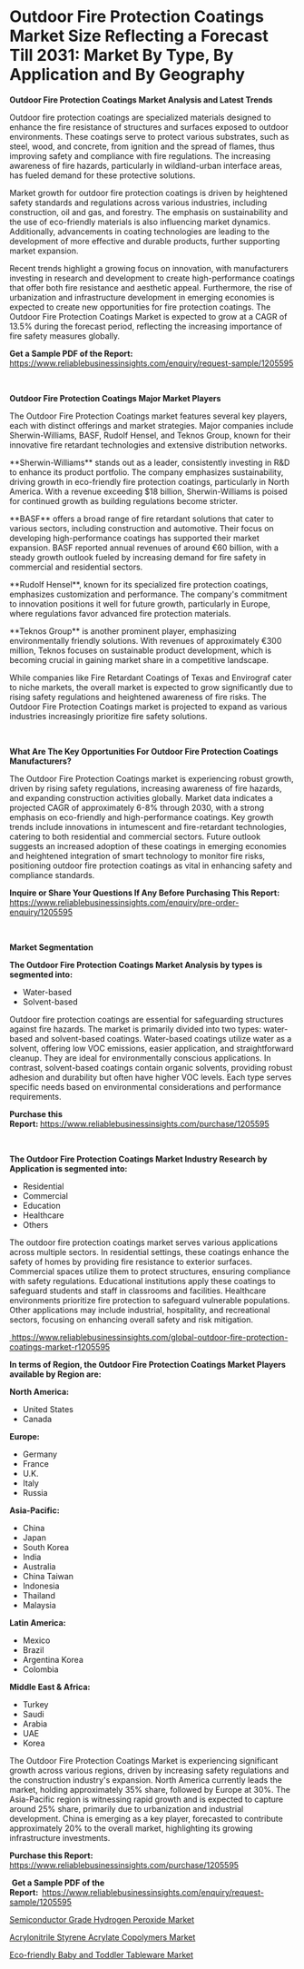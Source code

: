 <p><h1>Outdoor Fire Protection Coatings Market Size Reflecting a Forecast Till 2031: Market By Type, By Application and By Geography</h1></p><p><strong>Outdoor Fire Protection Coatings Market Analysis and Latest Trends</strong></p>
<p><p>Outdoor fire protection coatings are specialized materials designed to enhance the fire resistance of structures and surfaces exposed to outdoor environments. These coatings serve to protect various substrates, such as steel, wood, and concrete, from ignition and the spread of flames, thus improving safety and compliance with fire regulations. The increasing awareness of fire hazards, particularly in wildland-urban interface areas, has fueled demand for these protective solutions.</p><p>Market growth for outdoor fire protection coatings is driven by heightened safety standards and regulations across various industries, including construction, oil and gas, and forestry. The emphasis on sustainability and the use of eco-friendly materials is also influencing market dynamics. Additionally, advancements in coating technologies are leading to the development of more effective and durable products, further supporting market expansion.</p><p>Recent trends highlight a growing focus on innovation, with manufacturers investing in research and development to create high-performance coatings that offer both fire resistance and aesthetic appeal. Furthermore, the rise of urbanization and infrastructure development in emerging economies is expected to create new opportunities for fire protection coatings. The Outdoor Fire Protection Coatings Market is expected to grow at a CAGR of 13.5% during the forecast period, reflecting the increasing importance of fire safety measures globally.</p></p>
<p><strong>Get a Sample PDF of the Report:&nbsp;</strong> <a href="https://www.reliablebusinessinsights.com/enquiry/request-sample/1205595?utm_campaign=62&utm_medium=2&utm_source=Github&utm_content=ia&utm_term=31122024&utm_id=outdoor-fire-protection-coatings">https://www.reliablebusinessinsights.com/enquiry/request-sample/1205595</a></p>
<p>&nbsp;</p>
<p><strong>Outdoor Fire Protection Coatings Major Market Players</strong></p>
<p><p>The Outdoor Fire Protection Coatings market features several key players, each with distinct offerings and market strategies. Major companies include Sherwin-Williams, BASF, Rudolf Hensel, and Teknos Group, known for their innovative fire retardant technologies and extensive distribution networks.</p><p>**Sherwin-Williams** stands out as a leader, consistently investing in R&D to enhance its product portfolio. The company emphasizes sustainability, driving growth in eco-friendly fire protection coatings, particularly in North America. With a revenue exceeding $18 billion, Sherwin-Williams is poised for continued growth as building regulations become stricter.</p><p>**BASF** offers a broad range of fire retardant solutions that cater to various sectors, including construction and automotive. Their focus on developing high-performance coatings has supported their market expansion. BASF reported annual revenues of around €60 billion, with a steady growth outlook fueled by increasing demand for fire safety in commercial and residential sectors.</p><p>**Rudolf Hensel**, known for its specialized fire protection coatings, emphasizes customization and performance. The company's commitment to innovation positions it well for future growth, particularly in Europe, where regulations favor advanced fire protection materials.</p><p>**Teknos Group** is another prominent player, emphasizing environmentally friendly solutions. With revenues of approximately €300 million, Teknos focuses on sustainable product development, which is becoming crucial in gaining market share in a competitive landscape.</p><p>While companies like Fire Retardant Coatings of Texas and Envirograf cater to niche markets, the overall market is expected to grow significantly due to rising safety regulations and heightened awareness of fire risks. The Outdoor Fire Protection Coatings market is projected to expand as various industries increasingly prioritize fire safety solutions.</p></p>
<p>&nbsp;</p>
<p><strong>What Are The Key Opportunities For Outdoor Fire Protection Coatings Manufacturers?</strong></p>
<p><p>The Outdoor Fire Protection Coatings market is experiencing robust growth, driven by rising safety regulations, increasing awareness of fire hazards, and expanding construction activities globally. Market data indicates a projected CAGR of approximately 6-8% through 2030, with a strong emphasis on eco-friendly and high-performance coatings. Key growth trends include innovations in intumescent and fire-retardant technologies, catering to both residential and commercial sectors. Future outlook suggests an increased adoption of these coatings in emerging economies and heightened integration of smart technology to monitor fire risks, positioning outdoor fire protection coatings as vital in enhancing safety and compliance standards.</p></p>
<p><strong>Inquire or Share Your Questions If Any Before Purchasing This Report:</strong> <a href="https://www.reliablebusinessinsights.com/enquiry/pre-order-enquiry/1205595?utm_campaign=62&utm_medium=2&utm_source=Github&utm_content=ia&utm_term=31122024&utm_id=outdoor-fire-protection-coatings">https://www.reliablebusinessinsights.com/enquiry/pre-order-enquiry/1205595</a></p>
<p>&nbsp;</p>
<p><strong>Market Segmentation</strong></p>
<p><strong>The Outdoor Fire Protection Coatings Market Analysis by types is segmented into:</strong></p>
<p><ul><li>Water-based</li><li>Solvent-based</li></ul></p>
<p><p>Outdoor fire protection coatings are essential for safeguarding structures against fire hazards. The market is primarily divided into two types: water-based and solvent-based coatings. Water-based coatings utilize water as a solvent, offering low VOC emissions, easier application, and straightforward cleanup. They are ideal for environmentally conscious applications. In contrast, solvent-based coatings contain organic solvents, providing robust adhesion and durability but often have higher VOC levels. Each type serves specific needs based on environmental considerations and performance requirements.</p></p>
<p><strong>Purchase this Report:&nbsp;</strong><a href="https://www.reliablebusinessinsights.com/purchase/1205595?utm_campaign=62&utm_medium=2&utm_source=Github&utm_content=ia&utm_term=31122024&utm_id=outdoor-fire-protection-coatings">https://www.reliablebusinessinsights.com/purchase/1205595</a></p>
<p>&nbsp;</p>
<p><strong>The Outdoor Fire Protection Coatings Market Industry Research by Application is segmented into:</strong></p>
<p><ul><li>Residential</li><li>Commercial</li><li>Education</li><li>Healthcare</li><li>Others</li></ul></p>
<p><p>The outdoor fire protection coatings market serves various applications across multiple sectors. In residential settings, these coatings enhance the safety of homes by providing fire resistance to exterior surfaces. Commercial spaces utilize them to protect structures, ensuring compliance with safety regulations. Educational institutions apply these coatings to safeguard students and staff in classrooms and facilities. Healthcare environments prioritize fire protection to safeguard vulnerable populations. Other applications may include industrial, hospitality, and recreational sectors, focusing on enhancing overall safety and risk mitigation.</p></p>
<p><a href="https://www.reliablebusinessinsights.com/global-outdoor-fire-protection-coatings-market-r1205595?utm_campaign=62&utm_medium=2&utm_source=Github&utm_content=ia&utm_term=31122024&utm_id=outdoor-fire-protection-coatings">&nbsp;https://www.reliablebusinessinsights.com/global-outdoor-fire-protection-coatings-market-r1205595</a></p>
<p><strong>In terms of Region, the Outdoor Fire Protection Coatings Market Players available by Region are:</strong></p>
<p>
    <p> <strong> North America: </strong>
        <ul>
            <li>United States</li>
            <li>Canada</li>
        </ul>
        </p> 
    <p> <strong> Europe: </strong>
        <ul>
            <li>Germany</li>
            <li>France</li>
            <li>U.K.</li>
            <li>Italy</li>
            <li>Russia</li>
        </ul>
        </p> 
    <p> <strong> Asia-Pacific: </strong>
        <ul>
            <li>China</li>
            <li>Japan</li>
            <li>South Korea</li>
            <li>India</li>
            <li>Australia</li>
            <li>China Taiwan</li>
            <li>Indonesia</li>
            <li>Thailand</li>
            <li>Malaysia</li>
        </ul>
        </p> 
    <p> <strong> Latin America: </strong>
        <ul>
            <li>Mexico</li>
            <li>Brazil</li>
            <li>Argentina Korea</li>
            <li>Colombia</li>
        </ul>
        </p> 
    <p> <strong> Middle East & Africa: </strong>
        <ul>
            <li>Turkey</li>
            <li>Saudi</li>
            <li>Arabia</li>
            <li>UAE</li>
            <li>Korea</li>
        </ul>
    </p>
    </p>
<p><p>The Outdoor Fire Protection Coatings Market is experiencing significant growth across various regions, driven by increasing safety regulations and the construction industry's expansion. North America currently leads the market, holding approximately 35% share, followed by Europe at 30%. The Asia-Pacific region is witnessing rapid growth and is expected to capture around 25% share, primarily due to urbanization and industrial development. China is emerging as a key player, forecasted to contribute approximately 20% to the overall market, highlighting its growing infrastructure investments.</p></p>
<p><strong>Purchase this Report: </strong><a href="https://www.reliablebusinessinsights.com/purchase/1205595?utm_campaign=62&utm_medium=2&utm_source=Github&utm_content=ia&utm_term=31122024&utm_id=outdoor-fire-protection-coatings">https://www.reliablebusinessinsights.com/purchase/1205595</a></p>
<p>&nbsp;<strong>Get a Sample PDF of the Report:&nbsp;&nbsp;</strong><a href="https://www.reliablebusinessinsights.com/enquiry/request-sample/1205595?utm_campaign=62&utm_medium=2&utm_source=Github&utm_content=ia&utm_term=31122024&utm_id=outdoor-fire-protection-coatings">https://www.reliablebusinessinsights.com/enquiry/request-sample/1205595</a></p>
<p><strong></strong></p>
<p><p><a href="https://github.com/organophelia8282/Market-Research-Report-List-1/blob/main/semiconductor-grade-hydrogen-peroxide-market.md?utm_campaign=62&utm_medium=2&utm_source=Github&utm_content=ia&utm_term=31122024&utm_id=outdoor-fire-protection-coatings">Semiconductor Grade Hydrogen Peroxide Market</a></p><p><a href="https://github.com/danikabiele541/Market-Research-Report-List-1/blob/main/acrylonitrile-styrene-acrylate-copolymers-market.md?utm_campaign=62&utm_medium=2&utm_source=Github&utm_content=ia&utm_term=31122024&utm_id=outdoor-fire-protection-coatings">Acrylonitrile Styrene Acrylate Copolymers Market</a></p><p><a href="https://github.com/jamastodola515/Market-Research-Report-List-1/blob/main/eco-friendly-baby-and-toddler-tableware-market.md?utm_campaign=62&utm_medium=2&utm_source=Github&utm_content=ia&utm_term=31122024&utm_id=outdoor-fire-protection-coatings">Eco-friendly Baby and Toddler Tableware Market</a></p></p>